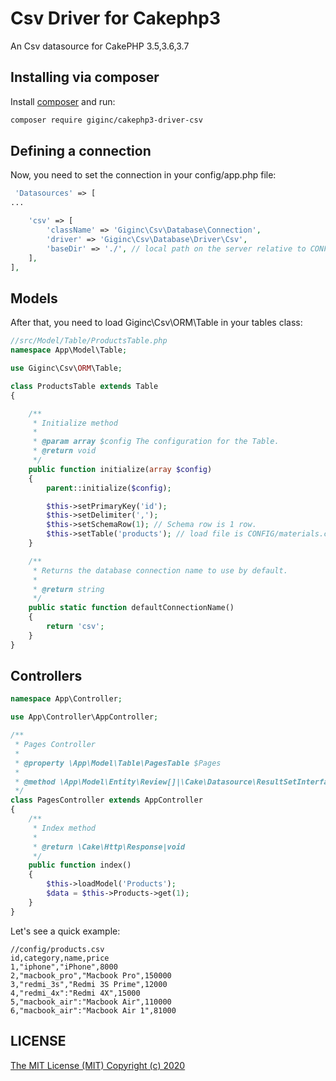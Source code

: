 Csv Driver for Cakephp3
========

An Csv datasource for CakePHP 3.5,3.6,3.7

## Installing via composer

Install [composer](http://getcomposer.org) and run:

```bash
composer require giginc/cakephp3-driver-csv
```

## Defining a connection
Now, you need to set the connection in your config/app.php file:

```php
 'Datasources' => [
...

    'csv' => [
        'className' => 'Giginc\Csv\Database\Connection',
        'driver' => 'Giginc\Csv\Database\Driver\Csv',
        'baseDir' => './', // local path on the server relative to CONFIG
    ],
],
```

## Models
After that, you need to load Giginc\Csv\ORM\Table in your tables class:

```php
//src/Model/Table/ProductsTable.php
namespace App\Model\Table;

use Giginc\Csv\ORM\Table;

class ProductsTable extends Table
{

    /**
     * Initialize method
     *
     * @param array $config The configuration for the Table.
     * @return void
     */
    public function initialize(array $config)
    {
        parent::initialize($config);

        $this->setPrimaryKey('id');
        $this->setDelimiter(',');
        $this->setSchemaRow(1); // Schema row is 1 row.
        $this->setTable('products'); // load file is CONFIG/materials.csv
    }

    /**
     * Returns the database connection name to use by default.
     *
     * @return string
     */
    public static function defaultConnectionName()
    {
        return 'csv';
    }
}
```

## Controllers

```php
namespace App\Controller;

use App\Controller\AppController;

/**
 * Pages Controller
 *
 * @property \App\Model\Table\PagesTable $Pages
 *
 * @method \App\Model\Entity\Review[]|\Cake\Datasource\ResultSetInterface paginate($object = null, array $settings = [])
 */
class PagesController extends AppController
{
    /**
     * Index method
     *
     * @return \Cake\Http\Response|void
     */
    public function index()
    {
        $this->loadModel('Products');
        $data = $this->Products->get(1);
    }
}
```

Let's see a quick example:

```csv
//config/products.csv
id,category,name,price
1,"iphone","iPhone",8000
2,"macbook_pro","Macbook Pro",150000
3,"redmi_3s","Redmi 3S Prime",12000
4,"redmi_4x":"Redmi 4X",15000
5,"macbook_air":"Macbook Air",110000
6,"macbook_air":"Macbook Air 1",81000
```

## LICENSE

[The MIT License (MIT) Copyright (c) 2020](http://opensource.org/licenses/MIT)

